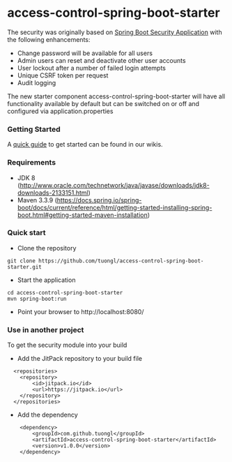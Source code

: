 # access-control-spring-boot-starter

The security was originally based on [Spring Boot Security Application](https://github.com/bkielczewski/example-spring-boot-security) with the following enhancements:

* Change password will be available for all users
* Admin users can reset and deactivate other user accounts
* User lockout after a number of failed login attempts
* Unique CSRF token per request
* Audit logging

The new starter component access-control-spring-boot-starter will have all functionality available by default but can be switched on or off and configured via application.properties

### Getting Started

A [quick guide](https://github.com/tuongl/access-control-spring-boot-starter/wiki/Getting-Started) to get started can be found in our wikis.

### Requirements

* JDK 8 (http://www.oracle.com/technetwork/java/javase/downloads/jdk8-downloads-2133151.html)
* Maven 3.3.9 (https://docs.spring.io/spring-boot/docs/current/reference/html/getting-started-installing-spring-boot.html#getting-started-maven-installation)

### Quick start

* Clone the repository

```shell
git clone https://github.com/tuongl/access-control-spring-boot-starter.git
```

* Start the application

```shell
cd access-control-spring-boot-starter
mvn spring-boot:run
```

* Point your browser to http://localhost:8080/

### Use in another project

To get the security module into your build

* Add the JitPack repository to your build file
```
  <repositories>
    <repository>
        <id>jitpack.io</id>
        <url>https://jitpack.io</url>
    </repository>
  </repositories>
```

* Add the dependency
```
    <dependency>
        <groupId>com.github.tuongl</groupId>
        <artifactId>access-control-spring-boot-starter</artifactId>
        <version>v1.0.0</version>
    </dependency>
```
